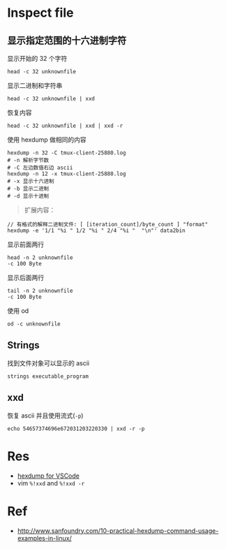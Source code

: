 # Inspect file

## 显示指定范围的十六进制字符
显示开始的 32 个字符
```
head -c 32 unknownfile
```

显示二进制和字符串
```
head -c 32 unknownfile | xxd
```

恢复内容
```
head -c 32 unknownfile | xxd | xxd -r
```

使用 hexdump 做相同的内容
```
hexdump -n 32 -C tmux-client-25880.log
# -n 解析字节数
# -C 左边数值右边 ascii
hexdump -n 12 -x tmux-client-25880.log
# -x 显示十六进制
# -b 显示二进制
# -d 显示十进制
```
> 扩展内容：
```
// 有格式的解释二进制文件: [ [iteration_count]/byte_count ] "format"
hexdump -e '1/1 "%i " 1/2 "%i " 2/4 "%i "  "\n"' data2bin
```

显示前面两行
```
head -n 2 unknownfile
-c 100 Byte
```

显示后面两行
```
tail -n 2 unknownfile
-c 100 Byte
```

使用 od
```
od -c unknownfile
```

## Strings
找到文件对象可以显示的 ascii
```
strings executable_program
```

## xxd
恢复 ascii 并且使用流式(`-p`)
```
echo 54657374696e672031203220330 | xxd -r -p
```


# Res
- [hexdump for VSCode](https://marketplace.visualstudio.com/items?itemName=slevesque.vscode-hexdump)
- vim `%!xxd` and `%!xxd -r`

# Ref
- http://www.sanfoundry.com/10-practical-hexdump-command-usage-examples-in-linux/
